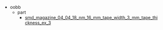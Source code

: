 * oobb
  * part
    * [smd_magazine_04_04_18_nm_16_mm_tape_width_3_mm_tape_thickness_ex_3](oobb/part/smd_magazine_04_04_18_nm_16_mm_tape_width_3_mm_tape_thickness_ex_3)
